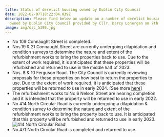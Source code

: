 ```yaml
---
title: Status of derelict housing owned by Dublin City Council
date: 2022-02-07T18:22:04.039Z
description: Please find below an update on a number of derelict housing units
  owned by Dublin City Council provided by Cllr. Darcy Lonergan on 7th Feb. 2022
image: img/dsc_5399.jpg
---
```

* No 109 Connaught Street is completed.
* Nos.19 & 21 Connaught Street are currently undergoing dilapidation and condition surveys to determine the nature and extent of the refurbishment works to bring the properties back to use. Due to the extent of work required, it is anticipated that these properties will be refurbished and returned to use in the middle half of 2023.
* Nos. 8 & 10 Ferguson Road. The City Council is currently reviewing proposals for these properties on how best to return the properties to use. Due to the extent of work required, it is anticipated that these properties will be returned to use in early 2024. [See more [here](/post/derelict-sites-at-8-ferguson-road-and-10-ferguson-road-drumcondra/)]
* The refurbishment works to No 6 Nelson Street are nearing completion and it is intended that the property will be returned to use in early 2022.
* No 414 North Circular Road is currently undergoing a dilapidation & condition survey to determine the nature and extent of the refurbishment works to bring the property back to use. It is anticipated that this property will be refurbished and returned to use in early 2023. 
![414 North Circular Road](/img/414-north-circular-road.jpg "414 North Circular Road")
* No.471 North Circular Road is completed and returned to use.